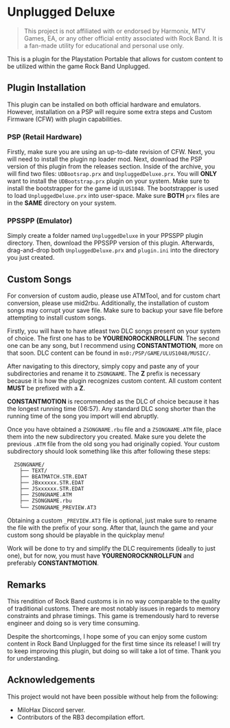 # Unplugged Deluxe

> This project is not affiliated with or endorsed by Harmonix, MTV Games, EA, or any other official entity associated with Rock Band. It is a fan-made utility for educational and personal use only.

This is a plugin for the Playstation Portable that allows for custom content to be utilized within the game Rock Band Unplugged.

## Plugin Installation

This plugin can be installed on both official hardware and emulators. However, installation on a PSP will require some extra steps and Custom Firmware (CFW) with plugin capabilities.

### PSP (Retail Hardware)

Firstly, make sure you are using an up-to-date revision of CFW. Next, you will need to install the plugin np loader mod. Next, download the PSP version of this plugin from the releases section. Inside of the archive, you will find two files: `UDBootsrap.prx` and `UnpluggedDeluxe.prx`. You will **ONLY** want to install the `UDBootstrap.prx` plugin on your system. Make sure to install the bootstrapper for the game id `ULUS1048`. The bootstrapper is used to load  `UnpluggedDeluxe.prx` into user-space. Make sure **BOTH** `prx` files are in the **SAME** directory on your system.

### PPSSPP (Emulator)

Simply create a folder named `UnpluggedDeluxe` in your PPSSPP plugin directory. Then, download the PPSSPP version of this plugin. Afterwards, drag-and-drop both `UnpluggedDeluxe.prx` and `plugin.ini` into the directory you just created.

## Custom Songs
For conversion of custom audio, please use ATMTool, and for custom chart conversion, please use mid2rbu. Additionally, the installation of custom songs may corrupt your save file. Make sure to backup your save file before attempting to install custom songs.

Firstly, you will have to have atleast two DLC songs present on your system of choice. The first one has to be **YOURENOROCKNROLLFUN**. The second one can be any song, but I recommend using **CONSTANTMOTION**, more on that soon. DLC content can be found in `ms0:/PSP/GAME/ULUS1048/MUSIC/`.

After navigating to this directory, simply copy and paste any of your subdirectories and rename it to `ZSONGNAME`. The **Z** prefix is necessary because it is how the plugin recognizes custom content. All custom content **MUST** be prefixed with a **Z**.

 **CONSTANTMOTION** is recommended as the DLC of choice because it has the longest running time (06:57). Any standard DLC song shorter than the running time of the song you import will end abruptly.
 
  Once you have obtained a `ZSONGNAME.rbu` file and a `ZSONGNAME.ATM` file, place them into the new subdirectory you created. Make sure you delete the previous `.ATM` file from the old song you had originally copied. Your custom subdirectory should look something like this after following these steps:

<pre> <code> ZSONGNAME/
	├── TEXT/
	├── BEATMATCH.STR.EDAT
	├── JBxxxxxx.STR.EDAT
	├── JSxxxxxx.STR.EDAT
	├── ZSONGNAME.ATM
	├── ZSONGNAME.rbu
	└── ZSONGNAME_PREVIEW.AT3</code> </pre>

Obtaining a custom `_PREVIEW.AT3` file is optional, just make sure to rename the file with the prefix of your song. After that, launch the game and your custom song should be playable in the quickplay menu!

Work will be done to try and simplify the DLC requirements (ideally to just one), but for now, you must have **YOURENOROCKNROLLFUN** and preferably **CONSTANTMOTION**.

## Remarks

This rendition of Rock Band customs is in no way comparable to the quality of traditional customs. There are most notably issues in regards to memory constraints and phrase timings. This game is tremendously hard to reverse engineer and doing so is very time consuming.

Despite the shortcomings, I hope some of you can enjoy some custom content in Rock Band Unplugged for the first time since its release! I will try to keep improving this plugin, but doing so will take a lot of time. Thank you for understanding.

## Acknowledgements

This project would not have been possible without help from the following:

- MiloHax Discord server.
- Contributors of the RB3 decompilation effort.